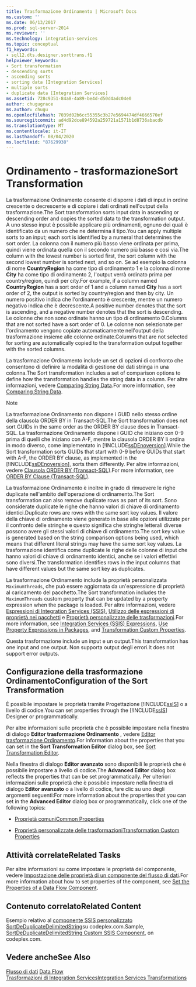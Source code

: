 ```yaml
---
title: Trasformazione Ordinamento | Microsoft Docs
ms.custom: ''
ms.date: 06/13/2017
ms.prod: sql-server-2014
ms.reviewer: ''
ms.technology: integration-services
ms.topic: conceptual
f1_keywords:
- sql12.dts.designer.sorttrans.f1
helpviewer_keywords:
- Sort transformation
- descending sorts
- ascending sorts
- sorting data [Integration Services]
- multiple sorts
- duplicate data [Integration Services]
ms.assetid: 728c9351-84a8-4a89-be4d-d50d4adc04e0
author: chugugrace
ms.author: chugu
ms.openlocfilehash: 7039d02b6cc55355c3b27e5694474df4666570ef
ms.sourcegitcommit: ad4d92dce894592a259721a1571b1d8736abacdb
ms.translationtype: MT
ms.contentlocale: it-IT
ms.lasthandoff: 08/04/2020
ms.locfileid: "87629938"
---
```

# <a name="sort-transformation"></a><span data-ttu-id="9dc3b-102">Ordinamento - trasformazione</span><span class="sxs-lookup"><span data-stu-id="9dc3b-102">Sort Transformation</span></span>
  <span data-ttu-id="9dc3b-103">La trasformazione Ordinamento consente di disporre i dati di input in ordine crescente o decrescente e di copiare i dati ordinati nell'output della trasformazione.</span><span class="sxs-lookup"><span data-stu-id="9dc3b-103">The Sort transformation sorts input data in ascending or descending order and copies the sorted data to the transformation output.</span></span> <span data-ttu-id="9dc3b-104">A uno stesso input è possibile applicare più ordinamenti, ognuno dei quali è identificato da un numero che ne determina il tipo.</span><span class="sxs-lookup"><span data-stu-id="9dc3b-104">You can apply multiple sorts to an input; each sort is identified by a numeral that determines the sort order.</span></span> <span data-ttu-id="9dc3b-105">La colonna con il numero più basso viene ordinata per prima, quindi viene ordinata quella con il secondo numero più basso e così via.</span><span class="sxs-lookup"><span data-stu-id="9dc3b-105">The column with the lowest number is sorted first, the sort column with the second lowest number is sorted next, and so on.</span></span> <span data-ttu-id="9dc3b-106">Se ad esempio la colonna di nome **CountryRegion** ha come tipo di ordinamento 1 e la colonna di nome **City** ha come tipo di ordinamento 2, l'output verrà ordinato prima per country/region, quindi per city.</span><span class="sxs-lookup"><span data-stu-id="9dc3b-106">For example, if a column named **CountryRegion** has a sort order of 1 and a column named **City** has a sort order of 2, the output is sorted by country/region and then by city.</span></span> <span data-ttu-id="9dc3b-107">Un numero positivo indica che l'ordinamento è crescente, mentre un numero negativo indica che è decrescente.</span><span class="sxs-lookup"><span data-stu-id="9dc3b-107">A positive number denotes that the sort is ascending, and a negative number denotes that the sort is descending.</span></span> <span data-ttu-id="9dc3b-108">Le colonne che non sono ordinate hanno un tipo di ordinamento 0.</span><span class="sxs-lookup"><span data-stu-id="9dc3b-108">Columns that are not sorted have a sort order of 0.</span></span> <span data-ttu-id="9dc3b-109">Le colonne non selezionate per l'ordinamento vengono copiate automaticamente nell'output della trasformazione insieme alle colonne ordinate.</span><span class="sxs-lookup"><span data-stu-id="9dc3b-109">Columns that are not selected for sorting are automatically copied to the transformation output together with the sorted columns.</span></span>  
  
 <span data-ttu-id="9dc3b-110">La trasformazione Ordinamento include un set di opzioni di confronto che consentono di definire la modalità di gestione dei dati stringa in una colonna.</span><span class="sxs-lookup"><span data-stu-id="9dc3b-110">The Sort transformation includes a set of comparison options to define how the transformation handles the string data in a column.</span></span> <span data-ttu-id="9dc3b-111">Per altre informazioni, vedere [Comparing String Data](../comparing-string-data.md).</span><span class="sxs-lookup"><span data-stu-id="9dc3b-111">For more information, see [Comparing String Data](../comparing-string-data.md).</span></span>  
  
> [!NOTE]  
>  <span data-ttu-id="9dc3b-112">La trasformazione Ordinamento non dispone i GUID nello stesso ordine della clausola ORDER BY in Transact-SQL.</span><span class="sxs-lookup"><span data-stu-id="9dc3b-112">The Sort transformation does not sort GUIDs in the same order as the ORDER BY clause does in Transact-SQL.</span></span> <span data-ttu-id="9dc3b-113">La trasformazione Ordinamento dispone i GUID che iniziano con 0-9 prima di quelli che iniziano con A-F, mentre la clausola ORDER BY li ordina in modo diverso, come implementato in [!INCLUDE[ssDEnoversion](../../../includes/ssdenoversion-md.md)].</span><span class="sxs-lookup"><span data-stu-id="9dc3b-113">While the Sort transformation sorts GUIDs that start with 0-9 before GUIDs that start with A-F, the ORDER BY clause, as implemented in the [!INCLUDE[ssDEnoversion](../../../includes/ssdenoversion-md.md)], sorts them differently.</span></span> <span data-ttu-id="9dc3b-114">Per altre informazioni, vedere [Clausola ORDER BY &#40;Transact-SQL&#41;](/sql/t-sql/queries/select-order-by-clause-transact-sql).</span><span class="sxs-lookup"><span data-stu-id="9dc3b-114">For more information, see [ORDER BY Clause &#40;Transact-SQL&#41;](/sql/t-sql/queries/select-order-by-clause-transact-sql).</span></span>  
  
 <span data-ttu-id="9dc3b-115">La trasformazione Ordinamento è inoltre in grado di rimuovere le righe duplicate nell'ambito dell'operazione di ordinamento.</span><span class="sxs-lookup"><span data-stu-id="9dc3b-115">The Sort transformation can also remove duplicate rows as part of its sort.</span></span> <span data-ttu-id="9dc3b-116">Sono considerate duplicate le righe che hanno valori di chiave di ordinamento identici.</span><span class="sxs-lookup"><span data-stu-id="9dc3b-116">Duplicate rows are rows with the same sort key values.</span></span> <span data-ttu-id="9dc3b-117">Il valore della chiave di ordinamento viene generato in base alle opzioni utilizzate per il confronto delle stringhe e questo significa che stringhe letterali diverse possono avere gli stessi valori di chiave di ordinamento.</span><span class="sxs-lookup"><span data-stu-id="9dc3b-117">The sort key value is generated based on the string comparison options being used, which means that different literal strings may have the same sort key values.</span></span> <span data-ttu-id="9dc3b-118">La trasformazione identifica come duplicate le righe delle colonne di input che hanno valori di chiave di ordinamento identici, anche se i valori effettivi sono diversi.</span><span class="sxs-lookup"><span data-stu-id="9dc3b-118">The transformation identifies rows in the input columns that have different values but the same sort key as duplicates.</span></span>  
  
 <span data-ttu-id="9dc3b-119">La trasformazione Ordinamento include la proprietà personalizzata `MaximumThreads`, che può essere aggiornata da un'espressione di proprietà al caricamento del pacchetto.</span><span class="sxs-lookup"><span data-stu-id="9dc3b-119">The Sort transformation includes the `MaximumThreads` custom property that can be updated by a property expression when the package is loaded.</span></span> <span data-ttu-id="9dc3b-120">Per altre informazioni, vedere [Espressioni di Integration Services &#40;SSIS&#41;](../../expressions/integration-services-ssis-expressions.md), [Utilizzo delle espressioni di proprietà nei pacchetti](../../expressions/use-property-expressions-in-packages.md) e [Proprietà personalizzate delle trasformazioni](transformation-custom-properties.md).</span><span class="sxs-lookup"><span data-stu-id="9dc3b-120">For more information, see [Integration Services &#40;SSIS&#41; Expressions](../../expressions/integration-services-ssis-expressions.md), [Use Property Expressions in Packages](../../expressions/use-property-expressions-in-packages.md), and [Transformation Custom Properties](transformation-custom-properties.md).</span></span>  
  
 <span data-ttu-id="9dc3b-121">Questa trasformazione include un input e un output.</span><span class="sxs-lookup"><span data-stu-id="9dc3b-121">This transformation has one input and one output.</span></span> <span data-ttu-id="9dc3b-122">Non supporta output degli errori.</span><span class="sxs-lookup"><span data-stu-id="9dc3b-122">It does not support error outputs.</span></span>  
  
## <a name="configuration-of-the-sort-transformation"></a><span data-ttu-id="9dc3b-123">Configurazione della trasformazione Ordinamento</span><span class="sxs-lookup"><span data-stu-id="9dc3b-123">Configuration of the Sort Transformation</span></span>  
 <span data-ttu-id="9dc3b-124">È possibile impostare le proprietà tramite Progettazione [!INCLUDE[ssIS](../../../includes/ssis-md.md)] o a livello di codice.</span><span class="sxs-lookup"><span data-stu-id="9dc3b-124">You can set properties through the [!INCLUDE[ssIS](../../../includes/ssis-md.md)] Designer or programmatically.</span></span>  
  
 <span data-ttu-id="9dc3b-125">Per altre informazioni sulle proprietà che è possibile impostare nella finestra di dialogo **Editor trasformazione Ordinamento** , vedere [Editor trasformazione Ordinamento](../../sort-transformation-editor.md).</span><span class="sxs-lookup"><span data-stu-id="9dc3b-125">For information about the properties that you can set in the **Sort Transformation Editor** dialog box, see [Sort Transformation Editor](../../sort-transformation-editor.md).</span></span>  
  
 <span data-ttu-id="9dc3b-126">Nella finestra di dialogo **Editor avanzato** sono disponibili le proprietà che è possibile impostare a livello di codice.</span><span class="sxs-lookup"><span data-stu-id="9dc3b-126">The **Advanced Editor** dialog box reflects the properties that can be set programmatically.</span></span> <span data-ttu-id="9dc3b-127">Per ulteriori informazioni sulle proprietà che è possibile impostare nella finestra di dialogo **Editor avanzato** o a livello di codice, fare clic su uno degli argomenti seguenti:</span><span class="sxs-lookup"><span data-stu-id="9dc3b-127">For more information about the properties that you can set in the **Advanced Editor** dialog box or programmatically, click one of the following topics:</span></span>  
  
-   [<span data-ttu-id="9dc3b-128">Proprietà comuni</span><span class="sxs-lookup"><span data-stu-id="9dc3b-128">Common Properties</span></span>](../../common-properties.md)  
  
-   [<span data-ttu-id="9dc3b-129">Proprietà personalizzate delle trasformazioni</span><span class="sxs-lookup"><span data-stu-id="9dc3b-129">Transformation Custom Properties</span></span>](transformation-custom-properties.md)  
  
## <a name="related-tasks"></a><span data-ttu-id="9dc3b-130">Attività correlate</span><span class="sxs-lookup"><span data-stu-id="9dc3b-130">Related Tasks</span></span>  
 <span data-ttu-id="9dc3b-131">Per altre informazioni su come impostare le proprietà del componente, vedere [Impostazione delle proprietà di un componente del flusso di dati](../set-the-properties-of-a-data-flow-component.md).</span><span class="sxs-lookup"><span data-stu-id="9dc3b-131">For more information about how to set properties of the component, see [Set the Properties of a Data Flow Component](../set-the-properties-of-a-data-flow-component.md).</span></span>  
  
## <a name="related-content"></a><span data-ttu-id="9dc3b-132">Contenuto correlato</span><span class="sxs-lookup"><span data-stu-id="9dc3b-132">Related Content</span></span>  
 <span data-ttu-id="9dc3b-133">Esempio relativo al [componente SSIS personalizzato SortDeDuplicateDelimitedString](https://go.microsoft.com/fwlink/?LinkId=220821)su codeplex.com.</span><span class="sxs-lookup"><span data-stu-id="9dc3b-133">Sample, [SortDeDuplicateDelimitedString Custom SSIS Component](https://go.microsoft.com/fwlink/?LinkId=220821), on codeplex.com.</span></span>  
  
## <a name="see-also"></a><span data-ttu-id="9dc3b-134">Vedere anche</span><span class="sxs-lookup"><span data-stu-id="9dc3b-134">See Also</span></span>  
 <span data-ttu-id="9dc3b-135">[Flusso di dati](../data-flow.md) </span><span class="sxs-lookup"><span data-stu-id="9dc3b-135">[Data Flow](../data-flow.md) </span></span>  
 [<span data-ttu-id="9dc3b-136">Trasformazioni di Integration Services</span><span class="sxs-lookup"><span data-stu-id="9dc3b-136">Integration Services Transformations</span></span>](integration-services-transformations.md)  
  
  
